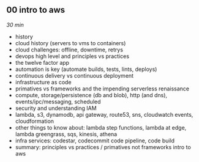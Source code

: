 ## 00 intro to aws 
_30 min_
- history
- cloud history (servers to vms to containers)
- cloud challenges: offline, downtime, retrys
- devops high level and principles vs practices 
- the twelve factor app
- automation is key (automate builds, tests, lints, deploys)
- continuous delivery vs continuous deployment 
- infrastructure as code
- primatives vs frameworks and the impending serverless renaissance 
- compute, storage/persistence (db and blob), http (and dns), events/ipc/messaging, scheduled
- security and understanding IAM  
- lambda, s3, dynamodb, api gateway, route53, sns, cloudwatch events, cloudformation
- other things to know about: lambda step functions, lambda at edge, lambda greengrass, sqs, kinesis, athena 
- infra services: codestar, codecommit code pipeline, code build 
- summary: principles vs practices / primatives not frameworks  intro to aws

